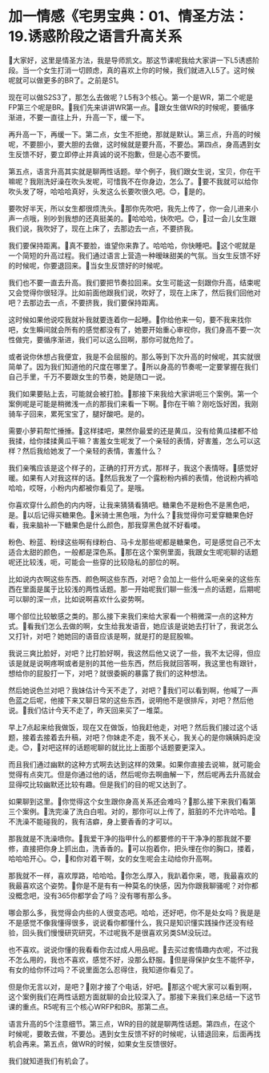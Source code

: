 # 加一情感《宅男宝典：01、情圣方法：19.诱惑阶段之语言升高关系

🎼大家好，这里是情圣方法，我是导师凯文。那这节课呢我给大家讲一下L5诱惑阶段。当一个女生打消一切顾虑，真的喜欢上你的时候，我们就进入L5了。这时候呢就可以做更多的BR了。之前是S1。

现在可以做S2S3了，那怎么去做呢？L5有3个核心。第一个是WR，第二个呢是FP第三个呢是BR。🎼我们先来讲讲WR第一点。🎼跟女生做WR的时候呢，要循序渐进，不要一直往上升，升高一下，缓一下。

再升高一下，再缓一下。第二点，女生不拒绝，那就是默认。第三点，升高的时候呢，不要胆小，要大胆的去做，这时候就是要升高，不要怂。第四点，身高遇到女生反馈不好，要立即停止并真诚的说不抱歉，但是心态不要慌。

第五点，语言升高其实就是聊两性话题。举个例子，我们跟女生说，宝贝，你在干嘛呢？我刚洗好澡在吹头发呢，可惜我不在你身边，怎么了。🎼要不我就可以给你吹头发了呀，哈哈哈真好，头发这么长要吹很久吧。😊，🎼是的。

要吹好半天，所以女生都很烦洗头。🎼那你先吹吧，我先上传了，你一会儿进来小声一点哦，别吵到我想的还真挺美的。🎼哈哈哈，快吹吧。😊，🎼过一会儿女生跟我们说，我吹好了，现在上床了，去那边去一点，不要挤我。

我们要保持距离。🎼真不要脸，谁望你来靠了。哈哈哈，你快睡吧。🎼这个呢就是一个简短的升高过程。我们通过语言上营造一种暧昧甜美的气氛。当女生反馈不好的时候呢，你要退回来。🎼当女生反馈好的时候呢。

我们也不要一直去升高。我们要把节奏拉回来。女生可能这一刻跟你升高，结束呢又会觉得你很轻浮。比如前面他跟我们说，吹好了，现在上床了，然后我们回他对吧？去那边去一点，不要挤我，我们要保持距离。

这时候如果他说哎我就补我就要连着你一起睡。🎼你给他来一句，要不我来找你吧，女生瞬间就会所有的感觉都没有了，她要开始重心审视你，我们身高不要一次性做完，要循序渐进，我们可以这么回啊，那你可就危险了。

或者说你休想占我便宜，我是不会屈服的。那么等到下次升高的时候呢，其实就很简单了。因为我们知道他的尺度在哪里了。🎼所以身高的节奏呢一定要掌握在我们自己手里，千万不要跟女生的节奏，她是随口一说。

我们如果要贴上去，可能就会被打脸。🎼那接下来我给大家讲呃三个案例。第一个案例呢是可能是稍微浅一点的那我们来看一下啊。🎼你在干嘛？刚吃饭好困，我刚骑车子回来，累死宝宝了，腿好酸吧。是的。

需要小萝莉帮忙捶捶。🎼这样揉吧，果然你最爱的还是黄瓜，没有给黄瓜揉都不给我揉，给你揉揉黄瓜干嘛？害羞女生呢发了一个亲轻的表情，好害羞，怎么可以这样？然后我给她发了一个亲轻的表情，害羞什么？

我们亲嘴应该是这个样子的，正确的打开方式，那样子，我这个表情呀。🎼感觉好暖。如果有人对我这样的话。🎼然后我发了一个露粉粉内裤的表情，他说粉内裤哈哈哈，哎呀，小粉内内都被你看见了。是哦。

你喜欢穿什么颜色的内内呀，让我来猜猜看猜吧。糖果色不是粉色不是黑色吧，是。🎼以后记得买糖果色。🎼米骑士黑色哦，为什么？🎼我觉得你可爱穿糖果色好看，我来脑补一下糖果色是什么颜色，那我穿黑色就不好看喽。

粉色、粉蓝、粉绿这些啊有绿粉白、马卡龙那些呢都是糖果色，可是感觉自己不太适合太甜的颜色，一般都是深色系。🎼那在这个案例里面，我跟女生呢呃聊的话题呢还比较浅，呃，可能会一些穿的比较隐私的部位的啊。

比如说内衣啊这些东西、颜色啊这些东西，对吧？会加上一些什么呃亲亲的这些东西在里面是属于比较浅的两性话题。那一开始呢我们聊一些浅一点的话题，后期呢可以聊的深一点，比如说啊喜欢什么姿势啊。

哪个部位比较敏感之类的。那么接下来我们来给大家看一个稍微深一点的这种方式。🎼看我们怎么去做的啊，女生给我发语音，她应该是说她去打针了，我说怎么又打针，对吧？她她回的语音应该是啊，就是打的是屁股嘛。

我说三爽比脸好，对吧？比打脸好啊，我这然后他又说了一些，我不太记得，但应该是就是说啊疼啊或者是别的其他一些东西，然后我就回答啊，我这里也有跟针，想给你的屁股打一下，对吧？就很委婉的暴露了我们的这种想法。

然后她说色兰对吧？我妹估计今天不走了，对吧？🎼我们可以看到啊，他喊了一声色蓝之后呢，他接下来又聊日常的这些东西，说明他不是很排斥，对吧？然后他说。🎼我们估计今天不走了，昨天回来买了一堆菜。

早上7点起来给我做饭，现在又在做饭，怕我赶他走，对吧？然后我们接过这个话题，接着去接着去升稿，对吧？你妹走不走，我不关心，我关心的是你姨姨妈走没走。😊，🎼对吧这样的话题呢聊的就比比上面那个话题要更深入。

而且我们通过幽默的这种方式啊去达到这样的效果。如果你直接去说嘛，就可能会觉得有点突兀。但是你通过他的话，然后呢你去啊曲解一下，然后呢再去升高就会显得哎比较幽默还比较有趣。但是我们的目的呢又达到了。

如果聊到这里。🎼你觉得这个女生跟你身高关系还会难吗？🎼那么接下来我们看第三个案例。🎼洗完澡了洗白白啦。对的，那你可以上传了，脏脏的不允许哈哈。🎼不洗澡不能碰我的，我有洁癖，身上要香香的才可以。

那我就是不洗澡喷你。🎼我爱干净的指甲什么的都要修的干干净净的那我就不要修，直接把你身上抓出血，洗香香的。🎼可以抱着你，把头埋在你的胸口，搂着，哈哈哈开心。😊，🎼和你对着干啊，女的女生呢会主动给你升高啊。

那我就不一样，喜欢厚路，哈哈哈。🎼你怎么厚入，我趴着你来，嗯，我最喜欢的我最喜欢这个姿势。🎼你是不是有有一种莫名的快感，因为你跟我聊骚呢？对你都没概念吧，没有365你都学会了吗？没有哪有那么多。

哪会那么多，我觉得会内些的人很变态吧。哈哈，还好吧，你不是处女吗？我是是不是感觉不像我懂得很多，说说看你都懂什么，我只是知识懂实践操作还没有经验，回头我们慢慢研究研究，不过呢我不是很喜欢另类SM没玩过。

也不喜欢。说说你懂的我看看你去过成人用品呢。🎼去买过套情趣内衣呢，不过我不怎么用的，我也不喜欢，感觉不好，没那么舒服。🎼但是得保护女生不能怀孕，有女的给你怀过吗？不说里面怎么忍得住，我知道你看见了。

但是你无言以对，是吧？🎼刚才接了个电话，好吧。🎼那这个呢大家可以看到啊，这个案例我们在两性话题方面就聊的会比较深入了。那接下来我们来总结一下这节课的重点。R5呢有三个核心WRFP和BR。那第二点。

语言升高的5个注意细节。第三点，WR的目的就是聊两性话题。第四点，在这个时候呢，要敢去做，不要怂。遇到女生反馈不好的时候呢，认错退回来，后面再找机会再来。第五点，做WR的时候，如果女生反馈很好。

我们就知道我们有机会了。